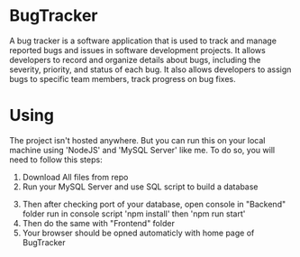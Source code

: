 # BugTracker

A bug tracker is a software application that is used to track and manage reported bugs and issues in software development projects. It allows developers to record and organize details about bugs, including the severity, priority, and status of each bug. It also allows developers to assign bugs to specific team members, track progress on bug fixes.

# Using

The project isn't hosted anywhere. But you can run this on your local machine using 'NodeJS' and 'MySQL Server' like me. To do so, you will need to follow this steps:

1. Download All files from repo
2. Run your MySQL Server and use SQL script to build a database
<!-- Add a script of database -->
3. Then after checking port of your database, open console in "Backend" folder run in console script 'npm install' then 'npm run start'
4. Then do the same with "Frontend" folder
5. Your browser should be opned automaticly with home page of BugTracker

<!-- # States in reducer
## appList
### apps: [App]
-
-
### app: App
-
-
## auth
### [inputs]: key
-
## bugList
### bugs: [Bug]
-
-
### bug: Bug
-
-
## common
###
## editor
### [inputs]: key
-
## home
### tags: [BugType]
-
-
### tag: BugType
-
-
## profile
### [inputs]: key
-
## programmerList <= change name to users
### programmers: [User]
-
-
### programmer: User
-
-
### users: [User]
-
-
### user: User
-
-
## settings
### [inputs]: key
-
## router
-
- -->
